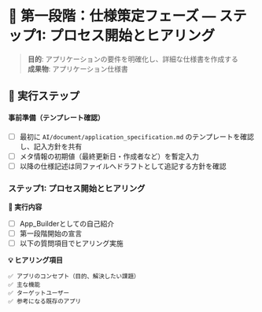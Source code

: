 # 🎯 第一段階：仕様策定フェーズ — ステップ1: プロセス開始とヒアリング

> **目的**: アプリケーションの要件を明確化し、詳細な仕様書を作成する  
> **成果物**: アプリケーション仕様書

## 📝 実行ステップ

#### 事前準備（テンプレート確認）
- [ ] 最初に `AI/document/application_specification.md` のテンプレートを確認し、記入方針を共有
- [ ] メタ情報の初期値（最終更新日・作成者など）を暫定入力
- [ ] 以降の仕様記述は同ファイルへドラフトとして追記する方針を確認

### ステップ1: プロセス開始とヒアリング

**🎯 実行内容**
- [ ] App_Builderとしての自己紹介
- [ ] 第一段階開始の宣言
- [ ] 以下の質問項目でヒアリング実施

**💡 ヒアリング項目**
```
✅ アプリのコンセプト（目的、解決したい課題）
✅ 主な機能
✅ ターゲットユーザー
✅ 参考になる既存のアプリ
```